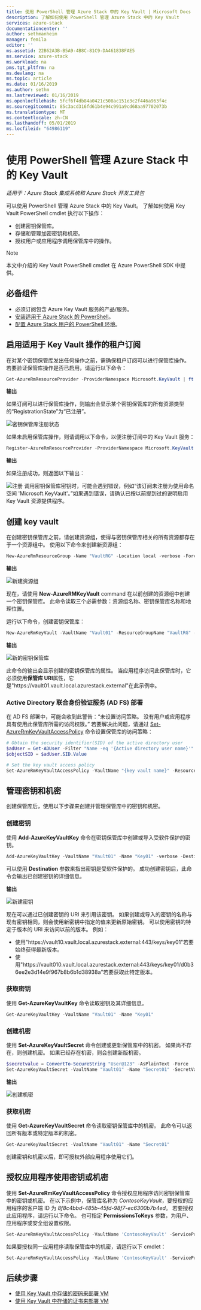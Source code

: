```yaml
---
title: 使用 PowerShell 管理 Azure Stack 中的 Key Vault | Microsoft Docs
description: 了解如何使用 PowerShell 管理 Azure Stack 中的 Key Vault
services: azure-stack
documentationcenter: ''
author: sethmanheim
manager: femila
editor: ''
ms.assetid: 22B62A3B-B5A9-4B8C-81C9-DA461838FAE5
ms.service: azure-stack
ms.workload: na
pms.tgt_pltfrm: na
ms.devlang: na
ms.topic: article
ms.date: 01/16/2019
ms.author: sethm
ms.lastreviewed: 01/16/2019
ms.openlocfilehash: 5fcf6f4db84a0421c508ac151e3c2f446a963f4c
ms.sourcegitcommit: 85c3acd316fd61b4e94c991a9cd68aa97702073b
ms.translationtype: MT
ms.contentlocale: zh-CN
ms.lasthandoff: 05/01/2019
ms.locfileid: "64986119"
---
```

# <a name="manage-key-vault-in-azure-stack-using-powershell"></a>使用 PowerShell 管理 Azure Stack 中的 Key Vault

*适用于：Azure Stack 集成系统和 Azure Stack 开发工具包*

可以使用 PowerShell 管理 Azure Stack 中的 Key Vault。 了解如何使用 Key Vault PowerShell cmdlet 执行以下操作：

* 创建密钥保管库。
* 存储和管理加密密钥和机密。
* 授权用户或应用程序调用保管库中的操作。

>[!NOTE]
>本文中介绍的 Key Vault PowerShell cmdlet 在 Azure PowerShell SDK 中提供。

## <a name="prerequisites"></a>必备组件

* 必须订阅包含 Azure Key Vault 服务的产品/服务。
* [安装适用于 Azure Stack 的 PowerShell](../operator/azure-stack-powershell-install.md)。
* [配置 Azure Stack 用户的 PowerShell 环境](azure-stack-powershell-configure-user.md)。

## <a name="enable-your-tenant-subscription-for-key-vault-operations"></a>启用适用于 Key Vault 操作的租户订阅

在对某个密钥保管库发出任何操作之前，需确保租户订阅可以进行保管库操作。 若要验证保管库操作是否已启用，请运行以下命令：

```powershell  
Get-AzureRmResourceProvider -ProviderNamespace Microsoft.KeyVault | ft -Autosize
```

**输出**

如果订阅可以进行保管库操作，则输出会显示某个密钥保管库的所有资源类型的“RegistrationState”为“已注册”。

![密钥保管库注册状态](media/azure-stack-key-vault-manage-powershell/image1.png)

如果未启用保管库操作，则请调用以下命令，以便注册订阅中的 Key Vault 服务：

```powershell
Register-AzureRmResourceProvider -ProviderNamespace Microsoft.KeyVault
```

**输出**

如果注册成功，则返回以下输出：

![注册](media/azure-stack-key-vault-manage-powershell/image2.png) 调用密钥保管库密钥时，可能会遇到错误，例如“该订阅未注册为使用命名空间 'Microsoft.KeyVault'。”如果遇到错误，请确认已按以前提到过的说明启用 Key Vault 资源提供程序。

## <a name="create-a-key-vault"></a>创建 key vault

在创建密钥保管库之前，请创建资源组，使得与密钥保管库相关的所有资源都存在于一个资源组中。 使用以下命令来创建新资源组：

```powershell
New-AzureRmResourceGroup -Name "VaultRG" -Location local -verbose -Force

```

**输出**

![新建资源组](media/azure-stack-key-vault-manage-powershell/image3.png)

现在，请使用 **New-AzureRMKeyVault** command 在以前创建的资源组中创建一个密钥保管库。 此命令读取三个必需参数：资源组名称、密钥保管库名称和地理位置。

运行以下命令，创建密钥保管库：

```powershell
New-AzureRmKeyVault -VaultName "Vault01" -ResourceGroupName "VaultRG" -Location local -verbose
```

**输出**

![新的密钥保管库](media/azure-stack-key-vault-manage-powershell/image4.png)

此命令的输出会显示创建的密钥保管库的属性。 当应用程序访问此保管库时，它必须使用**保管库 URI**属性，它是"https:\//vault01.vault.local.azurestack.external"在此示例中。

### <a name="active-directory-federation-services-ad-fs-deployment"></a>Active Directory 联合身份验证服务 (AD FS) 部署

在 AD FS 部署中，可能会收到此警告：“未设置访问策略。 没有用户或应用程序具有使用此保管库所需的访问权限。” 若要解决此问题，请通过 [Set-AzureRmKeyVaultAccessPolicy](#authorize-an-application-to-use-a-key-or-secret) 命令设置保管库的访问策略：

```powershell
# Obtain the security identifier(SID) of the active directory user
$adUser = Get-ADUser -Filter "Name -eq '{Active directory user name}'"
$objectSID = $adUser.SID.Value

# Set the key vault access policy
Set-AzureRmKeyVaultAccessPolicy -VaultName "{key vault name}" -ResourceGroupName "{resource group name}" -ObjectId "{object SID}" -PermissionsToKeys {permissionsToKeys} -PermissionsToSecrets {permissionsToSecrets} -BypassObjectIdValidation
```

## <a name="manage-keys-and-secrets"></a>管理密钥和机密

创建保管库后，使用以下步骤来创建并管理保管库中的密钥和机密。

### <a name="create-a-key"></a>创建密钥

使用 **Add-AzureKeyVaultKey** 命令在密钥保管库中创建或导入受软件保护的密钥。

```powershell
Add-AzureKeyVaultKey -VaultName "Vault01" -Name "Key01" -verbose -Destination Software
```

可以使用 **Destination** 参数来指出密钥是受软件保护的。 成功创建密钥后，此命令会输出已创建密钥的详细信息。

**输出**

![新建密钥](media/azure-stack-key-vault-manage-powershell/image5.png)

现在可以通过已创建密钥的 URI 来引用该密钥。 如果创建或导入的密钥的名称与现有密钥相同，则会使用新密钥中指定的值来更新原始密钥。 可以使用密钥的特定于版本的 URI 来访问以前的版本。 例如：

* 使用"https:\//vault10.vault.local.azurestack.external:443/keys/key01"若要始终获得最新版本。
* 使用"https:\//vault010.vault.local.azurestack.external:443/keys/key01/d0b36ee2e3d14e9f967b8b6b1d38938a"若要获取此特定版本。

### <a name="get-a-key"></a>获取密钥

使用 **Get-AzureKeyVaultKey** 命令读取密钥及其详细信息。

```powershell
Get-AzureKeyVaultKey -VaultName "Vault01" -Name "Key01"
```

### <a name="create-a-secret"></a>创建机密

使用 **Set-AzureKeyVaultSecret** 命令创建或更新保管库中的机密。 如果尚不存在，则创建机密。 如果已经存在机密，则会创建新版机密。

```powershell
$secretvalue = ConvertTo-SecureString "User@123" -AsPlainText -Force
Set-AzureKeyVaultSecret -VaultName "Vault01" -Name "Secret01" -SecretValue $secretvalue
```

**输出**

![创建机密](media/azure-stack-key-vault-manage-powershell/image6.png)

### <a name="get-a-secret"></a>获取机密

使用 **Get-AzureKeyVaultSecret** 命令读取密钥保管库中的机密。 此命令可以返回所有版本或特定版本的机密。

```powershell
Get-AzureKeyVaultSecret -VaultName "Vault01" -Name "Secret01"
```

创建密钥和机密以后，即可授权外部应用程序使用它们。

## <a name="authorize-an-application-to-use-a-key-or-secret"></a>授权应用程序使用密钥或机密

使用 **Set-AzureRmKeyVaultAccessPolicy** 命令授权应用程序访问密钥保管库中的密钥或机密。
在以下示例中，保管库名称为 *ContosoKeyVault*，要授权的应用程序的客户端 ID 为 *8f8c4bbd-485b-45fd-98f7-ec6300b7b4ed*。 若要授权此应用程序，请运行以下命令。 也可指定 **PermissionsToKeys** 参数，为用户、应用程序或安全组设置权限。

```powershell
Set-AzureRmKeyVaultAccessPolicy -VaultName 'ContosoKeyVault' -ServicePrincipalName 8f8c4bbd-485b-45fd-98f7-ec6300b7b4ed -PermissionsToKeys decrypt,sign
```

如果要授权同一应用程序读取保管库中的机密，请运行以下 cmdlet：

```powershell
Set-AzureRmKeyVaultAccessPolicy -VaultName 'ContosoKeyVault' -ServicePrincipalName 8f8c4bbd-485b-45fd-98f7-ec6300 -PermissionsToKeys Get
```

## <a name="next-steps"></a>后续步骤

* [使用 Key Vault 中存储的密码来部署 VM](azure-stack-key-vault-deploy-vm-with-secret.md)
* [使用 Key Vault 中存储的证书来部署 VM](azure-stack-key-vault-push-secret-into-vm.md)
